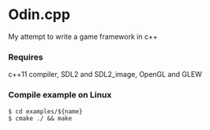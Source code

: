 Odin.cpp
=======
My attempt to write a game framework in c++

### Requires
c++11 compiler, SDL2 and SDL2_image, OpenGL and GLEW

### Compile example on Linux
```
$ cd examples/${name}
$ cmake ./ && make
```